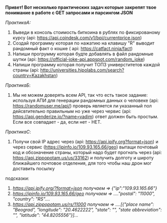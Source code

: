 **Привет! Вот несколько практических задач которые закрепят твое понимание в работе с GET запросами и парсингом JSON**

*ПрактикаА:*

1. Выведи в консоль стоимость биткоина в рублях по фиксированому курсу (api: https://api.coindesk.com/v1/bpi/currentprice.json)
2. Cоздай программу которая по нажатию на клавишу "R" выводит рандомный факт о кошке ( api: https://catfact.ninja/fact)
3. Напиши прогрумму которая будте добавлять в  файл рандомные шутки (api: https://official-joke-api.appspot.com/random_joke)
4. Напиши программу которая получит ТОП3 универститетов каждой страны  (api: http://universities.hipolabs.com/search?country=Kazakhstan)

*ПрактикаБ*: 

1.  Мы не можем доверять всем API, так что есть такое задание: используя АПИ для генерации рандомных данных о человеке (api: https://randomuser.me/api/) проверь является ли указанный пол дейсвтительно правильным но уже через червис (api: https://api.genderize.io/?name=vadim) ответ должен быть простым. Если все совпадает - да, если нет - НЕТ.

*ПрактикаС*: 

1. Получи свой IP адрес через (api: https://api.ipify.org?format=json) и через сервис (https://ipinfo.io/109.93.165.66/geo) вытащи почтовый код и обозначение страны, который надо будет прогнать через  (api: https://api.zippopotam.us/us/33162) и получить долготу и широту ближайшего почтовое отделения, для того чтобы наш дрон мог доставить посылку

подсказки: 
1. *https://api.ipify.org/?format=json      получаем =>  {"ip":"109.93.165.66"}*
2. *https://ipinfo.io/109.93.165.66/geo     получаем =>  ...."postal": "11000", "country": "RS"....*
3. *https://api.zippopotam.us/rs/11000      получаем => ....[{"place name": "Beograd", "longitude": "20.4622222", "state": "", "state abbreviation": "", "latitude": "44.8205556"}]...*
